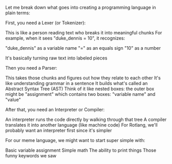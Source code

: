 Let me break down what goes into creating a programming language in plain terms:

First, you need a Lexer (or Tokenizer):

This is like a person reading text who breaks it into meaningful chunks
For example, when it sees "duke_dennis = 10", it recognizes:

"duke_dennis" as a variable name
"=" as an equals sign
"10" as a number

It's basically turning raw text into labeled pieces

Then you need a Parser:

This takes those chunks and figures out how they relate to each other
It's like understanding grammar in a sentence
It builds what's called an Abstract Syntax Tree (AST)
Think of it like nested boxes: the outer box might be "assignment" which contains two boxes: "variable name" and "value"

After that, you need an Interpreter or Compiler:

An interpreter runs the code directly by walking through that tree
A compiler translates it into another language (like machine code)
For Rotlang, we'll probably want an interpreter first since it's simpler

For our meme language, we might want to start super simple with:

Basic variable assignment
Simple math
The ability to print things
Those funny keywords we saw
